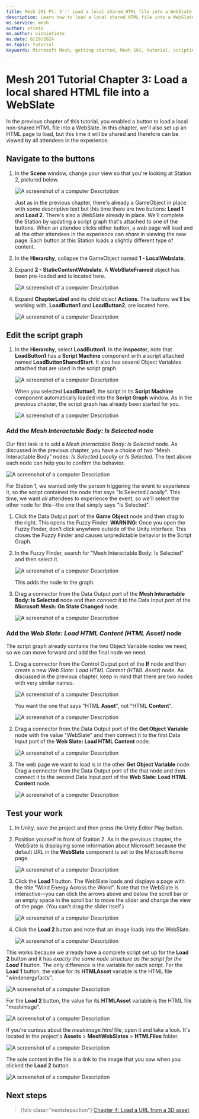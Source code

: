 ```yaml
---
title: Mesh 201 Pt. 3':' Load a local shared HTML file into a WebSlate
description: Learn how to load a local shared HTML file into a WebSlate.
ms.service: mesh
author: vtieto
ms.author: vinnietieto
ms.date: 8/29/2024
ms.topic: tutorial
keywords: Microsoft Mesh, getting started, Mesh 101, tutorial, scripting, visual scripting, code, coding, interactivity, webslates, HTML
---
```


# Mesh 201 Tutorial Chapter 3: Load a local shared HTML file into a WebSlate

In the previous chapter of this tutorial, you enabled a button to load a local non-shared HTML file into a WebSlate. In this chapter, we'll also set up an HTML page to load, but this time it will be shared and therefore can be viewed by all attendees in the experience.

## Navigate to the buttons

1. In the **Scene** window, change your view so that you're looking at Station 2, pictured below.

    ![A screenshot of a computer Description ](../../../media/mesh-201/032-station-one-one.png)

    Just as in the previous chapter, there's already a GameObject in place with some descriptive text but this time there are two buttons: **Load 1** and **Load 2**. There's also a WebSlate already in place. We'll complete the Station by updating a script graph that's attached to one of the buttons. When an attendee clicks either button, a web page will load and all the other attendees in the experience can *share* in viewing the new page. Each button at this Station loads a slightly different type of content.

1. In the **Hierarchy**, collapse the GameObject named **1 - LocalWebslate**.
1. Expand **2 - StaticContentWebslate**. A **WebSlateFramed** object has been pre-loaded and is located here.

    ![A screenshot of a computer Description ](../../../media/mesh-201/033-slate-in-hierarchy.png)

1. Expand **ChapterLabel** and its child object **Actions**. The buttons we'll be working with, **LoadButton1** and **LoadButton2**, are located here.

    ![A screenshot of a computer Description ](../../../media/mesh-201/034-buttons-in-hierarchy.png)

## Edit the script graph

1. In the **Hierarchy**, select **LoadButton1**. In the **Inspector**, note that **LoadButton1** has a **Script Machine** component with a script attached named **LoadButtonSharedStart**. It also has several Object Variables attached that are used in the script graph.

    ![A screenshot of a computer Description ](../../../media/mesh-201/035-loadbutton1-script-graph.png)

    When you selected **LoadButton1**, the script in its **Script Machine** component automatically loaded into the **Script Graph** window. As in the previous chapter, the script graph has already been started for you.

    ![A screenshot of a computer Description ](../../../media/mesh-201/037-loadbutton1-script-graph.png)

### Add the *Mesh Interactable Body: Is Selected* node

Our first task is to add a *Mesh Interactable Body: Is Selected* node. As discussed in the previous chapter, you have a choice of *two* "Mesh Interactable Body" nodes: *Is Selected Locally* or *Is Selected*. The text above each node can help you to confirm the behavior.

![A screenshot of a computer Description ](../../../media/mesh-201/027-is-selected-local-or-global.png)

For Station 1, we wanted only the person triggering the event to experience it, so the script contained the node that says "Is Selected *Locally*". This time, we want *all* attendees to experience the event, so we'll select the other node for this--the one that simply says "Is Selected".

1. Click the Data Output port of the **Game Object** node and then drag to the right. This opens the Fuzzy Finder. **WARNING**: Once you open the Fuzzy Finder, don't click anywhere outside of the Unity interface. This closes the Fuzzy Finder and causes unpredictable behavior in the Script Graph.
1. In the Fuzzy Finder, search for "Mesh Interactable Body: Is Selected" and then select it. 

    ![A screenshot of a computer Description ](../../../media/mesh-201/038-is-selected-menu-item.png)

    This adds the node to the graph.

1. Drag a connector from the Data Output port of the **Mesh Interactable Body: Is Selected** node and then connect it to the Data Input port of the **Microsoft Mesh: On State Changed** node.

    ![A screenshot of a computer Description ](../../../media/mesh-201/039-connect-to-on-state-changed.png)

### Add the *Web Slate: Load HTML Content (HTML Asset)* node

The script graph already contains the two Object Variable nodes we need, so we can move forward and add the final node we need.

1. Drag a connector from the Control Output port of the **If** node and then create a new *Web Slate: Load HTML Content (HTML Asset)* node. As discussed in the previous chapter, keep in mind that there are two nodes with very similar names. 

    ![A screenshot of a computer Description ](../../../media/mesh-201/023-load-html-content.png)

    You want the one that says "HTML **Asset**", not "HTML **Content**".

    ![A screenshot of a computer Description ](../../../media/mesh-201/024-node-content-or-asset.png)

1. Drag a connector from the Data Output port of the **Get Object Variable** node with the value "WebSlate" and then connect it to the first Data Input port of the **Web Slate: Load HTML Content** node.

    ![A screenshot of a computer Description ](../../../media/mesh-201/142-connect-webslate-to-load-content.png)

1. The web page we want to load is in the other **Get Object Variable** node. Drag a connector from the Data Output port of the that node and then connect it to the second Data Input port of the **Web Slate: Load HTML Content** node.

    ![A screenshot of a computer Description ](../../../media/mesh-201/041-connect-variable-node.png)

## Test your work

1. In Unity, save the project and then press the Unity Editor Play button.

1. Position yourself in front of Station 2. As in the previous chapter, the WebSlate is displaying some information about Microsoft because the default URL in the **WebSlate** component is set to the Microsoft home page.

    ![A screenshot of a computer Description ](../../../media/mesh-201/042-station-one-one-with-default-homepage.png)

1. Click the **Load 1** button. The WebSlate loads and displays a page with the title "Wind Energy Across the World". Note that the WebSlate is interactive--you can click the arrows above and below the scroll bar or an empty space in the scroll bar to move the slider and change the view of the page. (You can't drag the slider itself.)

    ![A screenshot of a computer Description ](../../../media/mesh-201/043-station-one-one-with-html-asset-loaded.png)

1. Click the **Load 2** button and note that an image loads into the WebSlate.

    ![A screenshot of a computer Description ](../../../media/mesh-201/044-station-one-one-with-image-loaded.png)

This works because we already have a complete script set up for the **Load 2** button and it has *exactly the same node structure as the script for the **Load 1** button*. The only difference is the variable for each script. For the **Load 1** button, the value for its **HTMLAsset** variable is the HTML file "windenergyfacts". 

![A screenshot of a computer Description ](../../../media/mesh-201/045-html-file-windenergyfacts.png)

For the **Load 2** button, the value for its **HTMLAsset** variable is the HTML file "meshimage".

![A screenshot of a computer Description ](../../../media/mesh-201/046-html-file-meshimage.png)

If you're curious about the *meshimage.html* file, open it and take a look. It's located in the project's **Assets** > **MeshWebSlates** > **HTMLFiles** folder.

![A screenshot of a computer Description ](../../../media/mesh-201/047-meshimage-in-folder.png)

The sole content in the file is a link to the image that you saw when you clicked the **Load 2** button.

![A screenshot of a computer Description ](../../../media/mesh-201/048-meshimage-link.png)

## Next steps

> [!div class="nextstepaction"]
> [Chapter 4: Load a URL from a 3D asset](./mesh-201-04-webslate-3.md)
